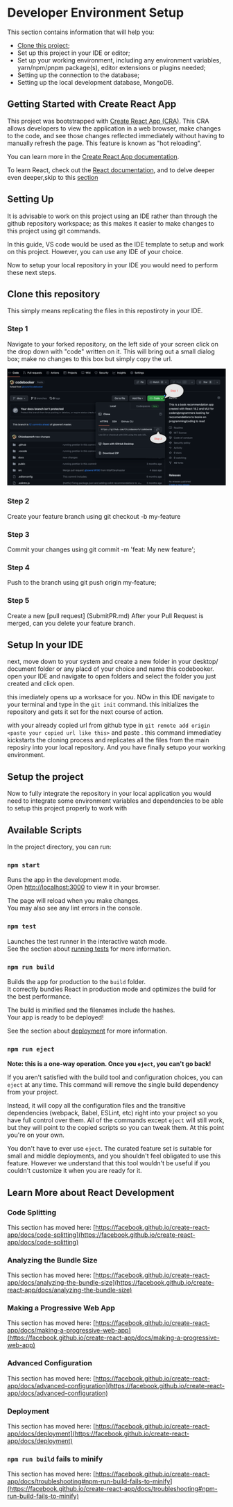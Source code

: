 # Developer Environment Setup

This section contains information that will help you:

- [Clone this project](#clone);
- Set up this project in your IDE or editor;
- Set up your working environment, including any environment variables, yarn/npm/pnpm package(s), editor extensions or plugins needed;
- Setting up the connection to the database;
- Setting up the local development database, MongoDB.

## Getting Started with Create React App

This project was bootstrapped with [Create React App (CRA)](https://github.com/facebook/create-react-app). 
This CRA allows developers to view the application in a web browser, make changes to the code, and see those changes reflected immediately without having to manually refresh the page. This feature is known as "hot reloading".

You can learn more in the [Create React App documentation](https://create-react-app.dev/docs/getting-started/).

To learn React, check out the [React documentation](https://react.dev/), and to delve deeper even deeper,skip to this [section](#react-development)

## Setting Up

It is advisable to work on this project using an IDE rather than through the github repository workspace; as this makes it easier to make changes to this project using git commands.

In this guide, VS code would be used as the IDE template to setup and work on this project. However, you can use any IDE of your choice. 

Now to setup your local repository in your IDE you would need to perform these next steps.

## Clone this repository <a name="clone"></a>
This simply means replicating the files in this repostiroty in your IDE.

### Step 1

Navigate to your forked repository, on the left side of your screen click on the drop down with "code" written on it. This will bring out a small dialog box; make no changes to this box but simply copy the url.

![](./Clone.png)


### Step 2


Create your feature branch using git checkout -b my-feature

### Step 3

Commit your changes using git commit -m 'feat: My new feature';

### Step 4

Push to the branch using git push origin my-feature;

### Step 5

Create a new [pull request] (SubmitPR.md)
After your Pull Request is merged, can you delete your feature branch.



## Setup In your IDE

next, move down to your system and create a new folder in your desktop/ document folder or any placd of your choice and name this codebooker. open your IDE and navigate to open folders and select the folder you just created and click open.

this imediately opens up a worksace for you. NOw in this IDE navigate to your terminal and type in the `git init` command. this initializes the repository and gets it set for the next course of action.

with your already copied url from github type in `git remote add origin <paste your copied url like this>` and paste . this command immediatley kickstarts the cloning process and replicates all the files from the main reposiry into your local repository. And you have finally setupo your working environment.


## Setup the project

Now to fully integrate the repository in your local application you would need to integrate some environment variables and dependencies to be able to setup this project properly to work with









## Available Scripts

In the project directory, you can run:

### `npm start`

Runs the app in the development mode.\
Open [http://localhost:3000](http://localhost:3000) to view it in your browser.

The page will reload when you make changes.\
You may also see any lint errors in the console.

### `npm test`

Launches the test runner in the interactive watch mode.\
See the section about [running tests](https://facebook.github.io/create-react-app/docs/running-tests) for more information.

### `npm run build`

Builds the app for production to the `build` folder.\
It correctly bundles React in production mode and optimizes the build for the best performance.

The build is minified and the filenames include the hashes.\
Your app is ready to be deployed!

See the section about [deployment](https://facebook.github.io/create-react-app/docs/deployment) for more information.

### `npm run eject`

**Note: this is a one-way operation. Once you `eject`, you can't go back!**

If you aren't satisfied with the build tool and configuration choices, you can `eject` at any time. This command will remove the single build dependency from your project.

Instead, it will copy all the configuration files and the transitive dependencies (webpack, Babel, ESLint, etc) right into your project so you have full control over them. All of the commands except `eject` will still work, but they will point to the copied scripts so you can tweak them. At this point you're on your own.

You don't have to ever use `eject`. The curated feature set is suitable for small and middle deployments, and you shouldn't feel obligated to use this feature. However we understand that this tool wouldn't be useful if you couldn't customize it when you are ready for it.

## Learn More about React Development <a name="react-development"></a>



### Code Splitting

This section has moved here: [https://facebook.github.io/create-react-app/docs/code-splitting](https://facebook.github.io/create-react-app/docs/code-splitting)

### Analyzing the Bundle Size

This section has moved here: [https://facebook.github.io/create-react-app/docs/analyzing-the-bundle-size](https://facebook.github.io/create-react-app/docs/analyzing-the-bundle-size)

### Making a Progressive Web App

This section has moved here: [https://facebook.github.io/create-react-app/docs/making-a-progressive-web-app](https://facebook.github.io/create-react-app/docs/making-a-progressive-web-app)

### Advanced Configuration

This section has moved here: [https://facebook.github.io/create-react-app/docs/advanced-configuration](https://facebook.github.io/create-react-app/docs/advanced-configuration)

### Deployment

This section has moved here: [https://facebook.github.io/create-react-app/docs/deployment](https://facebook.github.io/create-react-app/docs/deployment)

### `npm run build` fails to minify

This section has moved here: [https://facebook.github.io/create-react-app/docs/troubleshooting#npm-run-build-fails-to-minify](https://facebook.github.io/create-react-app/docs/troubleshooting#npm-run-build-fails-to-minify)
